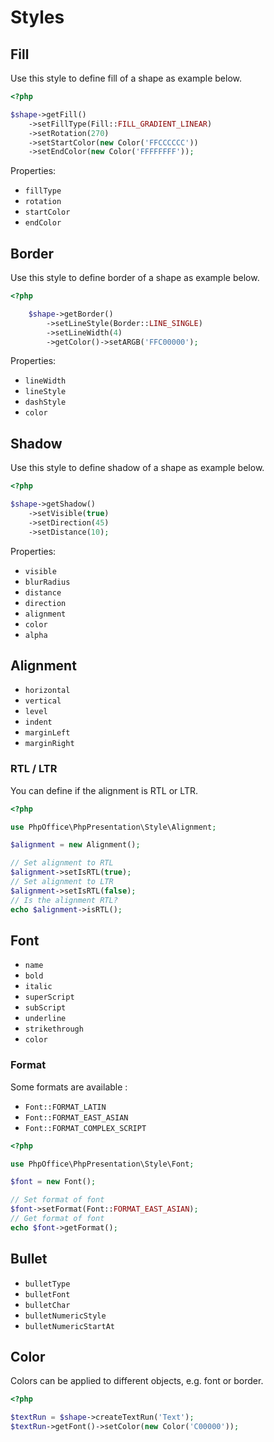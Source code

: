 # Styles

## Fill

Use this style to define fill of a shape as example below.

``` php
<?php

$shape->getFill()
    ->setFillType(Fill::FILL_GRADIENT_LINEAR)
    ->setRotation(270)
    ->setStartColor(new Color('FFCCCCCC'))
    ->setEndColor(new Color('FFFFFFFF'));
```

Properties:

- `fillType`
- `rotation`
- `startColor`
- `endColor`

## Border

Use this style to define border of a shape as example below.

``` php
<?php

	$shape->getBorder()
		->setLineStyle(Border::LINE_SINGLE)
		->setLineWidth(4)
		->getColor()->setARGB('FFC00000');
```

Properties:

- `lineWidth`
- `lineStyle`
- `dashStyle`
- `color`

## Shadow

Use this style to define shadow of a shape as example below.

``` php
<?php

$shape->getShadow()
    ->setVisible(true)
    ->setDirection(45)
    ->setDistance(10);
```

Properties:

- `visible`
- `blurRadius`
- `distance`
- `direction`
- `alignment`
- `color`
- `alpha`

## Alignment

- `horizontal`
- `vertical`
- `level`
- `indent`
- `marginLeft`
- `marginRight`

### RTL / LTR

You can define if the alignment is RTL or LTR.

``` php
<?php

use PhpOffice\PhpPresentation\Style\Alignment;

$alignment = new Alignment();

// Set alignment to RTL
$alignment->setIsRTL(true);
// Set alignment to LTR
$alignment->setIsRTL(false);
// Is the alignment RTL?
echo $alignment->isRTL();
```

## Font

- `name`
- `bold`
- `italic`
- `superScript`
- `subScript`
- `underline`
- `strikethrough`
- `color`

### Format

Some formats are available : 

* `Font::FORMAT_LATIN`
* `Font::FORMAT_EAST_ASIAN`
* `Font::FORMAT_COMPLEX_SCRIPT`

``` php
<?php

use PhpOffice\PhpPresentation\Style\Font;

$font = new Font();

// Set format of font
$font->setFormat(Font::FORMAT_EAST_ASIAN);
// Get format of font
echo $font->getFormat();
```
## Bullet

- `bulletType`
- `bulletFont`
- `bulletChar`
- `bulletNumericStyle`
- `bulletNumericStartAt`

## Color

Colors can be applied to different objects, e.g. font or border.

``` php
<?php

$textRun = $shape->createTextRun('Text');
$textRun->getFont()->setColor(new Color('C00000'));
```
